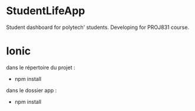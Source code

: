 # StudentLifeApp
Student dashboard for polytech' students. Developing for PROJ831 course.

# Ionic
dans le répertoire du projet :
- npm install

dans le dossier app :
- npm install

